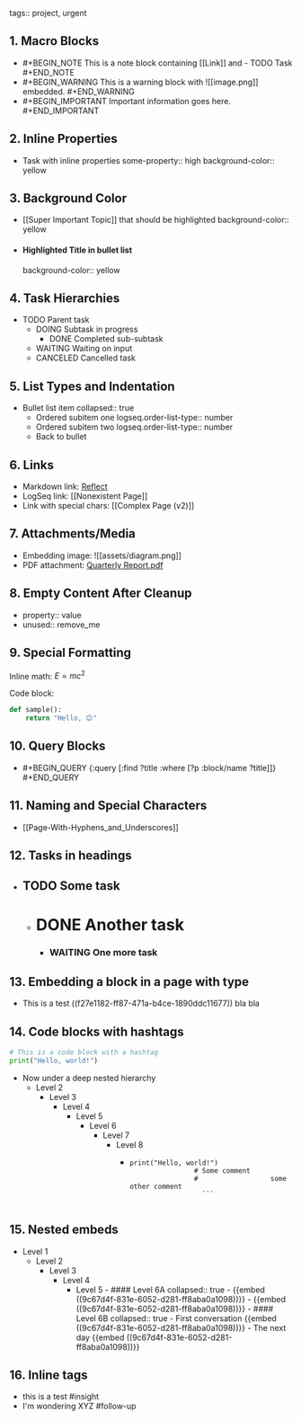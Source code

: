 

tags:: project, urgent

## 1. Macro Blocks

- #+BEGIN_NOTE
  This is a note block containing [[Link]] and - TODO Task
  #+END_NOTE
- #+BEGIN_WARNING
  This is a warning block with ![[image.png]] embedded.
  #+END_WARNING
- #+BEGIN_IMPORTANT
  Important information goes here.
  #+END_IMPORTANT

## 2. Inline Properties

- Task with inline properties
  some-property:: high
  background-color:: yellow

## 3. Background Color

- [[Super Important Topic]] that should be highlighted
  background-color:: yellow

- #### Highlighted Title in bullet list
  background-color:: yellow


## 4. Task Hierarchies

- TODO Parent task
  - DOING Subtask in progress
    - DONE Completed sub-subtask
  - WAITING Waiting on input
  - CANCELED Cancelled task

## 5. List Types and Indentation

- Bullet list item
  collapsed:: true
  - Ordered subitem one
    logseq.order-list-type:: number
  - Ordered subitem two
    logseq.order-list-type:: number
  - Back to bullet

## 6. Links

- Markdown link: [Reflect](https://reflect.app)
- LogSeq link: [[Nonexistent Page]]
- Link with special chars: [[Complex Page (v2)]]

## 7. Attachments/Media

- Embedding image: ![[assets/diagram.png]]
- PDF attachment: [Quarterly Report.pdf](assets/Q1_Report.pdf)

## 8. Empty Content After Cleanup

- property:: value
- unused:: remove_me

## 9. Special Formatting

Inline math: $E = mc^2$

Code block:

```python
def sample():
    return "Hello, 😊"
```

## 10. Query Blocks

- #+BEGIN_QUERY
  {:query [:find ?title :where [?p :block/name ?title]]}
  #+END_QUERY

## 11. Naming and Special Characters

- [[Page-With-Hyphens_and_Underscores]]

## 12. Tasks in headings

- ## TODO Some task
	- # DONE Another task
		- ### WAITING One more task

## 13. Embedding a block in a page with type

- This is a test ((f27e1182-ff87-471a-b4ce-1890ddc11677)) bla bla

## 14. Code blocks with hashtags

```python
# This is a code block with a hashtag
print("Hello, world!")
```
- Now under a deep nested hierarchy
  - Level 2
    - Level 3
      - Level 4
        - Level 5
          - Level 6
            - Level 7
              - Level 8
              	- ```
                  print("Hello, world!")
								  # Some comment
								  #                  some other comment
									```


## 15. Nested embeds
- Level 1
  - Level 2
    - Level 3
      - Level 4
        - Level 5
					- #### Level 6A
					  collapsed:: true
						- {{embed ((9c67d4f-831e-6052-d281-ff8aba0a1098))}}
						- {{embed ((9c67d4f-831e-6052-d281-ff8aba0a1098))}}
					- #### Level 6B
					  collapsed:: true
						- First conversation
						  {{embed ((9c67d4f-831e-6052-d281-ff8aba0a1098))}}
						- The next day
						  {{embed ((9c67d4f-831e-6052-d281-ff8aba0a1098))}}

## 16. Inline tags
- this is a test #insight
- I'm wondering XYZ #follow-up